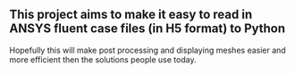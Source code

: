 ## This project aims to make it easy to read in ANSYS fluent case files (in H5 format) to Python

Hopefully this will make post processing and displaying meshes easier and more efficient then the solutions people use today.
